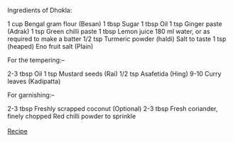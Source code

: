 Ingredients of Dhokla:

1 cup Bengal gram flour (Besan)
1 tbsp Sugar
1 tbsp Oil
1 tsp Ginger paste (Adrak)
1 tsp Green chilli paste
1 tbsp Lemon juice
180 ml water, or as required to make a batter
1/2 tsp Turmeric powder (haldi)
Salt to taste
1 tsp (heaped) Eno fruit salt (Plain)

For the tempering:–

2-3 tbsp Oil
1 tsp Mustard seeds (Rai)
1/2 tsp Asafetida (Hing)
9-10 Curry leaves (Kadipatta)

For garnishing:–
 
2-3 tbsp Freshly scrapped coconut (Optional)
2-3 tbsp Fresh coriander, finely chopped
Red chilli powder to sprinkle
<br><br>[Recipe](recipe.md)